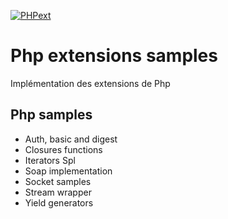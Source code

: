 [![PHPext](https://github.com/cylmat/phpext-sample/actions/workflows/main.yml/badge.svg)](https://github.com/cylmat/phpext-sample/actions/workflows/main.yml)

Php extensions samples
===
Implémentation des extensions de Php

Php samples
---
- Auth, basic and digest
- Closures functions
- Iterators Spl
- Soap implementation
- Socket samples
- Stream wrapper
- Yield generators

